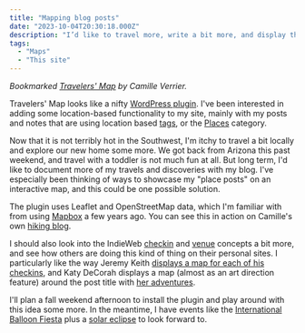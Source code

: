 ```yaml
---
title: "Mapping blog posts"
date: "2023-10-04T20:30:18.000Z"
description: "I’d like to travel more, write a bit more, and display those geolocated blog posts on an interactive map."
tags: 
  - "Maps"
  - "This site"
---
```


_Bookmarked [Travelers' Map](https://wordpress.org/plugins/travelers-map/) by Camille Verrier._

Travelers' Map looks like a nifty [WordPress plugin](https://wordpress.org/plugins/travelers-map/). I've been interested in adding some location-based functionality to my site, mainly with my posts and notes that are using location based [tags](https://nicksimson.com/tags/), or the [Places](/topics/places/) category.

Now that it is not terribly hot in the Southwest, I'm itchy to travel a bit locally and explore our new home some more. We got back from Arizona this past weekend, and travel with a toddler is not much fun at all. But long term, I'd like to document more of my travels and discoveries with my blog. I've especially been thinking of ways to showcase my "place posts" on an interactive map, and this could be one possible solution.

The plugin uses Leaflet and OpenStreetMap data, which I'm familiar with from using [Mapbox](https://www.mapbox.com/) a few years ago. You can see this in action on Camille's own [hiking blog](https://camilles-travels.com/la-carte/).

I should also look into the IndieWeb [checkin](https://indieweb.org/checkin) and [venue](https://indieweb.org/venue) concepts a bit more, and see how others are doing this kind of thing on their personal sites. I particularly like the way Jeremy Keith [displays a map for each of his checkins](https://adactio.com/notes/checkins), and Katy DeCorah displays a map (almost as an art direction feature) around the post title with [her adventures](https://katydecorah.com/adventures/).

I'll plan a fall weekend afternoon to install the plugin and play around with this idea some more. In the meantime, I have events like the [International Balloon Fiesta](https://balloonfiesta.com/) plus a [solar eclipse](https://science.nasa.gov/eclipses/future-eclipses/eclipse-2023/) to look forward to.
